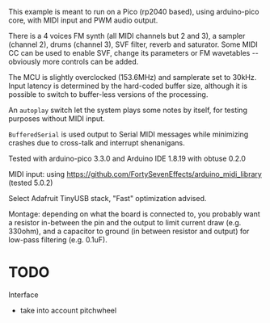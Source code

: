 
This example is meant to run on a Pico (rp2040 based), using arduino-pico core, with MIDI input and PWM audio output.

There is a 4 voices FM synth (all MIDI channels but 2 and 3), a sampler (channel 2), drums (channel 3), SVF filter, reverb and saturator. Some MIDI CC can be used to enable SVF, change its parameters or FM wavetables -- obviously more controls can be added.

The MCU is slightly overclocked (153.6MHz) and samplerate set to 30kHz. Input latency is determined by the hard-coded buffer size, although it is possible to switch to buffer-less versions of the processing.

An `autoplay` switch let the system plays some notes by itself, for testing purposes without MIDI input.

`BufferedSerial` is used output to Serial MIDI messages while minimizing crashes due to cross-talk and interrupt shenanigans. 

Tested with arduino-pico 3.3.0 and Arduino IDE 1.8.19 with obtuse 0.2.0

MIDI input: using https://github.com/FortySevenEffects/arduino_midi_library (tested 5.0.2)

Select Adafruit TinyUSB stack, "Fast" optimization advised.

Montage: depending on what the board is connected to, you probably want a resistor in-between the pin and the output to limit current draw (e.g. 330ohm), and a capacitor to ground (in between resistor and output) for low-pass filtering (e.g. 0.1uF).

# TODO

Interface

- take into account pitchwheel
